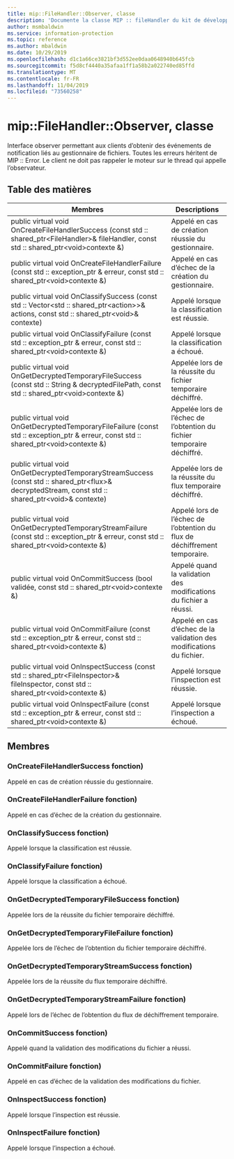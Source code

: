 ```yaml
---
title: mip::FileHandler::Observer, classe
description: 'Documente la classe MIP :: fileHandler du kit de développement logiciel (SDK) Microsoft Information Protection (MIP).'
author: msmbaldwin
ms.service: information-protection
ms.topic: reference
ms.author: mbaldwin
ms.date: 10/29/2019
ms.openlocfilehash: d1c1a66ce3821bf3d552ee0daa0648940b645fcb
ms.sourcegitcommit: f5d8cf4440a35afaa1ff1a58b2a022740ed85ffd
ms.translationtype: MT
ms.contentlocale: fr-FR
ms.lasthandoff: 11/04/2019
ms.locfileid: "73560258"
---
```

# <a name="class-mipfilehandlerobserver"></a>mip::FileHandler::Observer, classe 
Interface observer permettant aux clients d’obtenir des événements de notification liés au gestionnaire de fichiers.
Toutes les erreurs héritent de MIP :: Error. Le client ne doit pas rappeler le moteur sur le thread qui appelle l’observateur.
  
## <a name="summary"></a>Table des matières
 Membres                        | Descriptions                                
--------------------------------|---------------------------------------------
public virtual void OnCreateFileHandlerSuccess (const std :: shared_ptr\<FileHandler\>& fileHandler, const std :: shared_ptr\<void\>contexte &)  |  Appelé en cas de création réussie du gestionnaire.
public virtual void OnCreateFileHandlerFailure (const std :: exception_ptr & erreur, const std :: shared_ptr\<void\>contexte &)  |  Appelé en cas d’échec de la création du gestionnaire.
public virtual void OnClassifySuccess (const std :: Vector\<std :: shared_ptr\<action\>\>& actions, const std :: shared_ptr\<void\>& contexte)  |  Appelé lorsque la classification est réussie.
public virtual void OnClassifyFailure (const std :: exception_ptr & erreur, const std :: shared_ptr\<void\>contexte &)  |  Appelé lorsque la classification a échoué.
public virtual void OnGetDecryptedTemporaryFileSuccess (const std :: String & decryptedFilePath, const std :: shared_ptr\<void\>contexte &)  |  Appelée lors de la réussite du fichier temporaire déchiffré.
public virtual void OnGetDecryptedTemporaryFileFailure (const std :: exception_ptr & erreur, const std :: shared_ptr\<void\>contexte &)  |  Appelée lors de l’échec de l’obtention du fichier temporaire déchiffré.
public virtual void OnGetDecryptedTemporaryStreamSuccess (const std :: shared_ptr\<flux\>& decryptedStream, const std :: shared_ptr\<void\>& contexte)  |  Appelée lors de la réussite du flux temporaire déchiffré.
public virtual void OnGetDecryptedTemporaryStreamFailure (const std :: exception_ptr & erreur, const std :: shared_ptr\<void\>contexte &)  |  Appelé lors de l’échec de l’obtention du flux de déchiffrement temporaire.
public virtual void OnCommitSuccess (bool validée, const std :: shared_ptr\<void\>contexte &)  |  Appelé quand la validation des modifications du fichier a réussi.
public virtual void OnCommitFailure (const std :: exception_ptr & erreur, const std :: shared_ptr\<void\>contexte &)  |  Appelé en cas d’échec de la validation des modifications du fichier.
public virtual void OnInspectSuccess (const std :: shared_ptr\<FileInspector\>& fileInspector, const std :: shared_ptr\<void\>contexte &)  |  Appelé lorsque l’inspection est réussie.
public virtual void OnInspectFailure (const std :: exception_ptr & erreur, const std :: shared_ptr\<void\>contexte &)  |  Appelé lorsque l’inspection a échoué.
  
## <a name="members"></a>Membres
  
### <a name="oncreatefilehandlersuccess-function"></a>OnCreateFileHandlerSuccess fonction)
Appelé en cas de création réussie du gestionnaire.
  
### <a name="oncreatefilehandlerfailure-function"></a>OnCreateFileHandlerFailure fonction)
Appelé en cas d’échec de la création du gestionnaire.
  
### <a name="onclassifysuccess-function"></a>OnClassifySuccess fonction)
Appelé lorsque la classification est réussie.
  
### <a name="onclassifyfailure-function"></a>OnClassifyFailure fonction)
Appelé lorsque la classification a échoué.
  
### <a name="ongetdecryptedtemporaryfilesuccess-function"></a>OnGetDecryptedTemporaryFileSuccess fonction)
Appelée lors de la réussite du fichier temporaire déchiffré.
  
### <a name="ongetdecryptedtemporaryfilefailure-function"></a>OnGetDecryptedTemporaryFileFailure fonction)
Appelée lors de l’échec de l’obtention du fichier temporaire déchiffré.
  
### <a name="ongetdecryptedtemporarystreamsuccess-function"></a>OnGetDecryptedTemporaryStreamSuccess fonction)
Appelée lors de la réussite du flux temporaire déchiffré.
  
### <a name="ongetdecryptedtemporarystreamfailure-function"></a>OnGetDecryptedTemporaryStreamFailure fonction)
Appelé lors de l’échec de l’obtention du flux de déchiffrement temporaire.
  
### <a name="oncommitsuccess-function"></a>OnCommitSuccess fonction)
Appelé quand la validation des modifications du fichier a réussi.
  
### <a name="oncommitfailure-function"></a>OnCommitFailure fonction)
Appelé en cas d’échec de la validation des modifications du fichier.
  
### <a name="oninspectsuccess-function"></a>OnInspectSuccess fonction)
Appelé lorsque l’inspection est réussie.
  
### <a name="oninspectfailure-function"></a>OnInspectFailure fonction)
Appelé lorsque l’inspection a échoué.